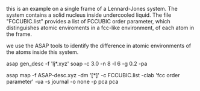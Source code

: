 this is an example on a single frame of a Lennard-Jones system. The system contains a solid nucleus inside undercooled liquid. The file "FCCUBIC.list" provides a list of FCCUBIC order parameter, which distinguishes atomic enviroments in a fcc-like environment, of each atom in the frame.
 
we use the ASAP tools to identify the difference in atomic environments of the atoms inside this system.

asap gen_desc -f 'lj*.xyz' soap -c 3.0 -n 8 -l 6 -g 0.2 -pa

asap map -f ASAP-desc.xyz -dm '[*]' -c FCCUBIC.list -clab 'fcc order parameter' -ua -s journal -o none -p pca pca
